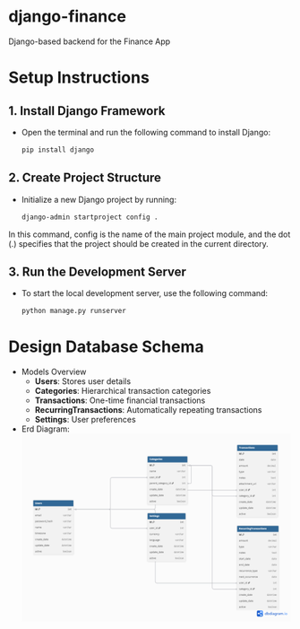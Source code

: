 # django-finance
Django-based backend for the Finance App


# Setup Instructions

## 1. Install Django Framework
- Open the terminal and run the following command to install Django:
 
  ```bash
  pip install django
  ```
  
## 2. Create Project Structure
- Initialize a new Django project by running:
  
  ```bash
  django-admin startproject config .
  ```  

In this command, config is the name of the main project module, and the dot (.) specifies that the project should be created in the current directory.
  
## 3. Run the Development Server
- To start the local development server, use the following command:
 
  ```bash
  python manage.py runserver
  ```

# Design Database Schema
- Models Overview
    + **Users**: Stores user details
    + **Categories**: Hierarchical transaction categories
    + **Transactions**: One-time financial transactions
    + **RecurringTransactions**: Automatically repeating transactions
    + **Settings**: User preferences
- Erd Diagram:
![alt text](ERD.png)
